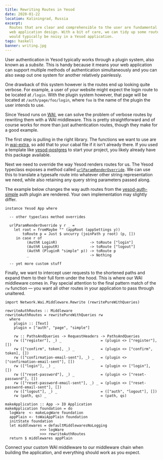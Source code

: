 ```yaml
---
title: Rewriting Routes in Yesod
date: 2020-01-22
location: Kaliningrad, Russia
excerpt:
  Routes that are clear and comprehensible to the user are fundamental to good
  web application design. With a bit of care, we can tidy up some routes that
  would typically be noisy in a Yesod application.
tags: haskell
banner: writing.jpg
---
```


User authentication in Yesod typically works through a plugin system, also
known as a _subsite_. This is handy because it means your web application can
support multiple methods of authentication simultaneously and you can also swap
out one system for another relatively painlessly.

One drawback of this system however is the routes end up looking quite verbose.
For example, a user of your website might expect the login route to be located
at `/login`. With the plugin system however, that page will be located at
`/auth/page/foo/login`, where `foo` is the name of the plugin the user intends
to use.

Since Yesod runs on [WAI][wai], we can solve the problem of verbose routes by
rewriting them with a WAI middleware. This is pretty straightforward and of
course works for more than just authentication routes, though they make for a
good example.

The first step is pulling in the right library. The functions we want to use
are in [wai-extra][wai-extra], so add that to your cabal file if it isn't
already there. If you used a template like [yesod-postgres][template] to start
your project, you likely already have this package available.

Next we need to override the way Yesod renders routes for us. The Yesod
typeclass exposes a method called [`urlParamRenderOverride`][override]. We can
use this to translate a typesafe route into whatever other string
representation we need, while also retaining any query string parameters passed
along.

The example below changes the way auth routes from the
[yesod-auth-simple][plugin] auth plugin are rendered. Your own implementation
may slightly differ.

```
instance Yesod App where

  -- other typeclass method overrides

  urlParamRenderOverride y r _ =
    let root = fromMaybe "" (appRoot (appSettings y))
        toRoute p = Just $ uncurry (joinPath y root) (p, [])
     in case r of
          (AuthR LoginR)               -> toRoute ["login"]
          (AuthR LogoutR)              -> toRoute ["logout"]
          (AuthR (PluginR "simple" p)) -> toRoute p
          _                            -> Nothing

  -- yet more custom stuff
```

Finally, we want to intercept user requests to the shortened paths and expand
them to their full form under the hood. This is where our WAI middleware comes
in. Pay special attention to the final pattern match of the `rw` function — you
want all other routes in your application to pass through unaltered.

```
import Network.Wai.Middleware.Rewrite (rewritePureWithQueries)

rewriteAuthRoutes :: Middleware
rewriteAuthRoutes = rewritePureWithQueries rw
  where
    plugin :: [Text]
    plugin = ["auth", "page", "simple"]

    rw :: PathsAndQueries -> RequestHeaders -> PathsAndQueries
    rw (["register"], _) _                  = (plugin <> ["register"], [])
    rw (["confirm", token], _) _            = (plugin <> ["confirm", token], [])
    rw (["confirmation-email-sent"], _) _   = (plugin <> ["confirmation-email-sent"], [])
    rw (["login"], _) _                     = (plugin <> ["login"], [])
    rw (["reset-password"], _) _            = (plugin <> ["reset-password"], [])
    rw (["reset-password-email-sent"], _) _ = (plugin <> ["reset-password-email-sent"], [])
    rw (["logout"], _) _                    = (["auth", "logout"], [])
    rw (path, qs) _                         = (path, qs)

makeApplication :: App -> IO Application
makeApplication foundation = do
  logWare  <- makeLogWare foundation
  appPlain <- toWaiAppPlain foundation
  initState foundation
  let middlewares = defaultMiddlewaresNoLogging
                >>> logWare
                >>> rewriteAuthRoutes
  return $ middlewares appPlain
```

Connect your custom WAI middleware to our middleware chain when building the
application, and everything should work as you expect.


[wai]: https://hackage.haskell.org/package/wai
[wai-extra]: https://hackage.haskell.org/package/wai-extra
[template]: https://github.com/commercialhaskell/stack-templates/blob/master/yesod-postgres.hsfiles
[override]: http://hackage.haskell.org/package/yesod-core-1.6.17/docs/Yesod-Core.html#v:urlParamRenderOverride
[plugin]: https://github.com/riskbook/yesod-auth-simple
